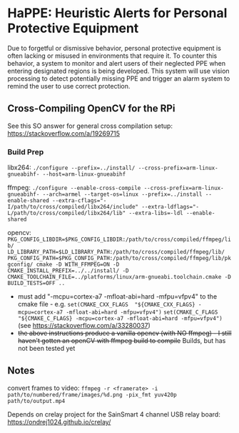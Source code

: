 # HaPPE: Heuristic Alerts for Personal Protective Equipment
Due to forgetful or dismissive behavior, personal protective equipment is often lacking or misused
in environments that require it. To counter this behavior, a system to monitor and alert users of
their neglected PPE when entering designated regions is being developed. This system will use vision
processing to detect potentially missing PPE and trigger an alarm system to remind the user to use
correct protection.

## Cross-Compiling OpenCV for the RPi
See this SO answer for general cross compilation setup: https://stackoverflow.com/a/19269715

### Build Prep
libx264: `./configure --prefix=../install/ --cross-prefix=arm-linux-gnueabihf- --host=arm-linux-gnueabihf`

ffmpeg: `./configure --enable-cross-compile --cross-prefix=arm-linux-gnueabihf- --arch=armel --target-os=linux --prefix=../install --enable-shared --extra-cflags="-I/path/to/cross/compiled/libx264/include" --extra-ldflags="-L/path/to/cross/compiled/libx264/lib" --extra-libs=-ldl --enable-shared`

opencv: `PKG_CONFIG_LIBDIR=$PKG_CONFIG_LIBDIR:/path/to/cross/compiled/ffmpeg/lib/ LD_LIBRARY_PATH=$LD_LIBRARY_PATH:/path/to/cross/compiled/ffmpeg/lib/ PKG_CONFIG_PATH=$PKG_CONFIG_PATH:/path/to/cross/compiled/ffmpeg/lib/pkgconfig/ cmake -D WITH_FFMPEG=ON -D CMAKE_INSTALL_PREFIX=../../install/ -D CMAKE_TOOLCHAIN_FILE=../platforms/linux/arm-gnueabi.toolchain.cmake -D BUILD_TESTS=OFF ..`

* must add "-mcpu=cortex-a7 -mfloat-abi=hard -mfpu=vfpv4" to the cmake file - e.g.
  `set(CMAKE_CXX_FLAGS  "${CMAKE_CXX_FLAGS} -mcpu=cortex-a7 -mfloat-abi=hard -mfpu=vfpv4")`
  `set(CMAKE_C_FLAGS    "${CMAKE_C_FLAGS} -mcpu=cortex-a7 -mfloat-abi=hard -mfpu=vfpv4")`
  (see https://stackoverflow.com/a/33280037)
* ~~the above instructions produce a vanilla opencv (with NO ffmpeg) - I still haven't gotten an
  openCV with ffmpeg build to compile~~ Builds, but has not been tested yet

## Notes
convert frames to video:  `ffmpeg -r <framerate> -i path/to/numbered/frame/images/%d.png -pix_fmt yuv420p path/to/output.mp4`

Depends on crelay project for the SainSmart 4 channel USB relay board: https://ondrej1024.github.io/crelay/
